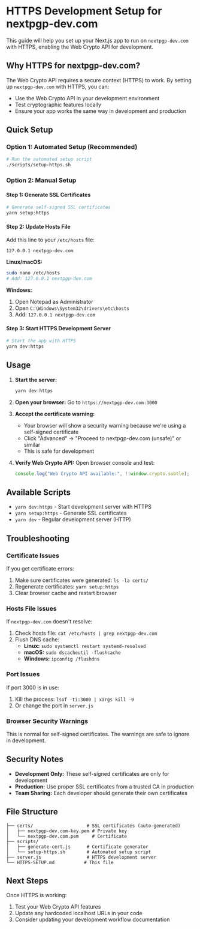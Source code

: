 # HTTPS Development Setup for nextpgp-dev.com

This guide will help you set up your Next.js app to run on `nextpgp-dev.com` with HTTPS, enabling the Web Crypto API for development.

## Why HTTPS for nextpgp-dev.com?

The Web Crypto API requires a secure context (HTTPS) to work. By setting up `nextpgp-dev.com` with HTTPS, you can:

- Use the Web Crypto API in your development environment
- Test cryptographic features locally
- Ensure your app works the same way in development and production

## Quick Setup

### Option 1: Automated Setup (Recommended)

```bash
# Run the automated setup script
./scripts/setup-https.sh
```

### Option 2: Manual Setup

#### Step 1: Generate SSL Certificates

```bash
# Generate self-signed SSL certificates
yarn setup:https
```

#### Step 2: Update Hosts File

Add this line to your `/etc/hosts` file:

```
127.0.0.1 nextpgp-dev.com
```

**Linux/macOS:**

```bash
sudo nano /etc/hosts
# Add: 127.0.0.1 nextpgp-dev.com
```

**Windows:**

1. Open Notepad as Administrator
2. Open `C:\Windows\System32\drivers\etc\hosts`
3. Add: `127.0.0.1 nextpgp-dev.com`

#### Step 3: Start HTTPS Development Server

```bash
# Start the app with HTTPS
yarn dev:https
```

## Usage

1. **Start the server:**

   ```bash
   yarn dev:https
   ```

2. **Open your browser:**
   Go to `https://nextpgp-dev.com:3000`

3. **Accept the certificate warning:**

   - Your browser will show a security warning because we're using a self-signed certificate
   - Click "Advanced" → "Proceed to nextpgp-dev.com (unsafe)" or similar
   - This is safe for development

4. **Verify Web Crypto API:**
   Open browser console and test:
   ```javascript
   console.log("Web Crypto API available:", !!window.crypto.subtle);
   ```

## Available Scripts

- `yarn dev:https` - Start development server with HTTPS
- `yarn setup:https` - Generate SSL certificates
- `yarn dev` - Regular development server (HTTP)

## Troubleshooting

### Certificate Issues

If you get certificate errors:

1. Make sure certificates were generated: `ls -la certs/`
2. Regenerate certificates: `yarn setup:https`
3. Clear browser cache and restart browser

### Hosts File Issues

If `nextpgp-dev.com` doesn't resolve:

1. Check hosts file: `cat /etc/hosts | grep nextpgp-dev.com`
2. Flush DNS cache:
   - **Linux:** `sudo systemctl restart systemd-resolved`
   - **macOS:** `sudo dscacheutil -flushcache`
   - **Windows:** `ipconfig /flushdns`

### Port Issues

If port 3000 is in use:

1. Kill the process: `lsof -ti:3000 | xargs kill -9`
2. Or change the port in `server.js`

### Browser Security Warnings

This is normal for self-signed certificates. The warnings are safe to ignore in development.

## Security Notes

- **Development Only:** These self-signed certificates are only for development
- **Production:** Use proper SSL certificates from a trusted CA in production
- **Team Sharing:** Each developer should generate their own certificates

## File Structure

```
├── certs/                    # SSL certificates (auto-generated)
│   ├── nextpgp-dev.com-key.pem # Private key
│   └── nextpgp-dev.com.pem     # Certificate
├── scripts/
│   ├── generate-cert.js      # Certificate generator
│   └── setup-https.sh        # Automated setup script
├── server.js                 # HTTPS development server
└── HTTPS-SETUP.md           # This file
```

## Next Steps

Once HTTPS is working:

1. Test your Web Crypto API features
2. Update any hardcoded localhost URLs in your code
3. Consider updating your development workflow documentation
